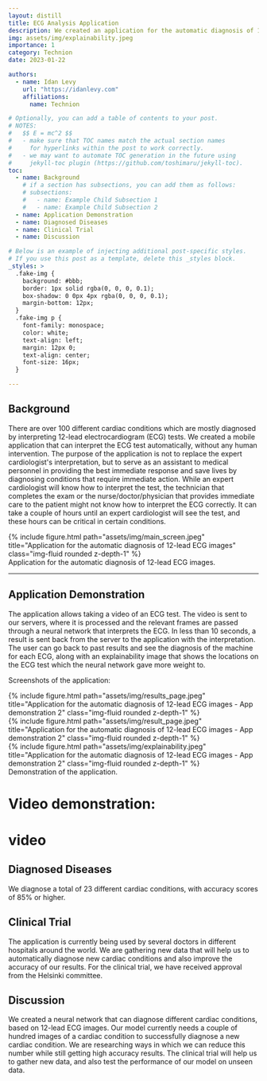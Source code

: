 ```yaml
---
layout: distill
title: ECG Analysis Application
description: We created an application for the automatic diagnosis of 12-lead ECG images.
img: assets/img/explainability.jpeg
importance: 1
category: Technion
date: 2023-01-22

authors:
  - name: Idan Levy
    url: "https://idanlevy.com"
    affiliations:
      name: Technion

# Optionally, you can add a table of contents to your post.
# NOTES:
#   $$ E = mc^2 $$
#   - make sure that TOC names match the actual section names
#     for hyperlinks within the post to work correctly.
#   - we may want to automate TOC generation in the future using
#     jekyll-toc plugin (https://github.com/toshimaru/jekyll-toc).
toc:
  - name: Background
    # if a section has subsections, you can add them as follows:
    # subsections:
    #   - name: Example Child Subsection 1
    #   - name: Example Child Subsection 2
  - name: Application Demonstration
  - name: Diagnosed Diseases
  - name: Clinical Trial
  - name: Discussion

# Below is an example of injecting additional post-specific styles.
# If you use this post as a template, delete this _styles block.
_styles: >
  .fake-img {
    background: #bbb;
    border: 1px solid rgba(0, 0, 0, 0.1);
    box-shadow: 0 0px 4px rgba(0, 0, 0, 0.1);
    margin-bottom: 12px;
  }
  .fake-img p {
    font-family: monospace;
    color: white;
    text-align: left;
    margin: 12px 0;
    text-align: center;
    font-size: 16px;
  }

---
```


## Background

There are over 100 different cardiac conditions which are mostly diagnosed by 
interpreting 12-lead electrocardiogram (ECG) tests. We created a mobile application that can interpret the ECG test automatically, 
without any human intervention. The purpose of the application is not to replace the expert cardiologist's interpretation, but to serve 
as an assistant to medical personnel in providing the best immediate response and save lives by diagnosing conditions that require immediate action.
While an expert cardiologist will know how to interpret the test, the technician that completes the exam or the nurse/doctor/physician that provides 
immediate care to the patient might not know how to interpret the ECG correctly. It can take a couple of hours until an expert cardiologist will see the 
test, and these hours can be critical in certain conditions.

<div class="row">
    <div class="col-sm mt-3 mt-md-0">
        {% include figure.html path="assets/img/main_screen.jpeg" title="Application for the automatic diagnosis of 12-lead ECG images" class="img-fluid rounded z-depth-1" %}
    </div>
</div>
<div class="caption">
    Application for the automatic diagnosis of 12-lead ECG images.
</div>

***

## Application Demonstration

The application allows taking a video of an ECG test. The video is sent to our servers, where it is processed and the relevant frames are passed through a neural network that 
interprets the ECG. In less than 10 seconds, a result is sent back from the server to the application with the interpretation.
The user can go back to past results and see the diagnosis of the machine for each ECG, along with an explainability image that 
shows the locations on the ECG test which the neural network gave more weight to.

Screenshots of the application:

<div class="row">
    <div class="col-sm mt-3 mt-md-0">
        {% include figure.html path="assets/img/results_page.jpeg" title="Application for the automatic diagnosis of 12-lead ECG images - App demonstration 2" class="img-fluid rounded z-depth-1" %}
    </div>
</div>

<div class="row">
    <div class="col-sm mt-3 mt-md-0">
        {% include figure.html path="assets/img/result_page.jpeg" title="Application for the automatic diagnosis of 12-lead ECG images - App demonstration 2" class="img-fluid rounded z-depth-1" %}
    </div>
</div>

<div class="row">
    <div class="col-sm mt-3 mt-md-0">
        {% include figure.html path="assets/img/explainability.jpeg" title="Application for the automatic diagnosis of 12-lead ECG images - App demonstration 2" class="img-fluid rounded z-depth-1" %}
    </div>
</div>

<div class="caption">
    Demonstration of the application.
</div>

# Video demonstration:
# video

## Diagnosed Diseases

We diagnose a total of 23 different cardiac conditions, with accuracy scores of 85% or higher.

## Clinical Trial

The application is currently being used by several doctors in different hospitals around the world. We are gathering new 
data that will help us to automatically diagnose new cardiac conditions and also improve the accuracy of our results.
For the clinical trial, we have received approval from the Helsinki committee.

## Discussion

We created a neural network that can diagnose different cardiac conditions, based on 12-lead ECG images.
Our model currently needs a couple of hundred images of a cardiac condition to successfully diagnose a new cardiac condition.
We are researching ways in which we can reduce this number while still getting high accuracy results.
The clinical trial will help us to gather new data, and also test the performance of our model on unseen data.
